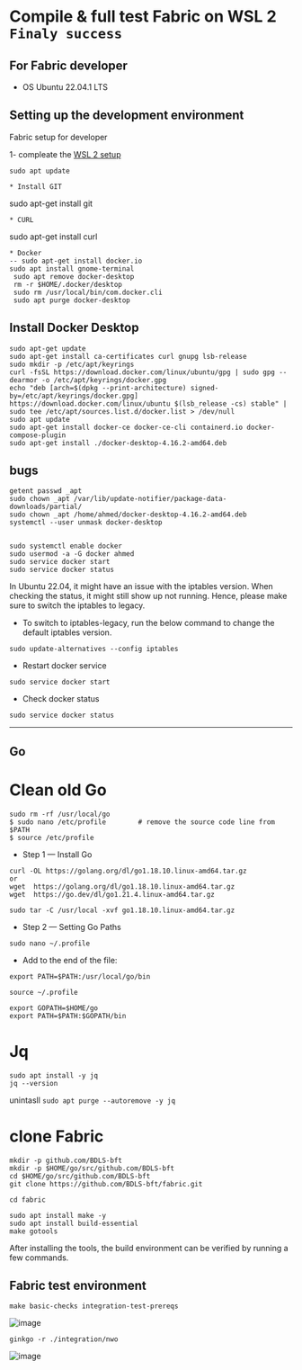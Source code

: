 # Compile & full test Fabric on WSL 2 `Finaly success`
## For Fabric developer

* OS Ubuntu 22.04.1 LTS

## Setting up the development environment

Fabric setup for developer

1- compleate the [WSL 2 setup](https://github.com/ahmed82/hyperledger-fabric-Notes/blob/main/wsl/wsl-2.md)
```
sudo apt update

* Install GIT
```
sudo apt-get install git
```
* CURL
```
sudo apt-get install curl
```
* Docker
-- sudo apt-get install docker.io
sudo apt install gnome-terminal
 sudo apt remove docker-desktop
 rm -r $HOME/.docker/desktop
 sudo rm /usr/local/bin/com.docker.cli
 sudo apt purge docker-desktop
 ```
## Install Docker Desktop

```	
sudo apt-get update
sudo apt-get install ca-certificates curl gnupg lsb-release
sudo mkdir -p /etc/apt/keyrings
curl -fsSL https://download.docker.com/linux/ubuntu/gpg | sudo gpg --dearmor -o /etc/apt/keyrings/docker.gpg
echo "deb [arch=$(dpkg --print-architecture) signed-by=/etc/apt/keyrings/docker.gpg] https://download.docker.com/linux/ubuntu $(lsb_release -cs) stable" | sudo tee /etc/apt/sources.list.d/docker.list > /dev/null
sudo apt update
sudo apt-get install docker-ce docker-ce-cli containerd.io docker-compose-plugin
sudo apt-get install ./docker-desktop-4.16.2-amd64.deb
``` 

 
bugs
------------------------------------
```
getent passwd _apt
sudo chown _apt /var/lib/update-notifier/package-data-downloads/partial/
sudo chown _apt /home/ahmed/docker-desktop-4.16.2-amd64.deb
systemctl --user unmask docker-desktop


sudo systemctl enable docker
sudo usermod -a -G docker ahmed
sudo service docker start
sudo service docker status
```
In Ubuntu 22.04, it might have an issue with the iptables version. When checking the status, it might still show up not running. Hence, please make sure to switch the iptables to legacy.

* To switch to iptables-legacy, run the below command to change the default iptables version.
```
sudo update-alternatives --config iptables
```
* Restart docker service
```
sudo service docker start
```
* Check docker status
```
sudo service docker status
```
------------------------------------------

## Go

# Clean old Go
```
sudo rm -rf /usr/local/go
$ sudo nano /etc/profile        # remove the source code line from $PATH
$ source /etc/profile
```
* Step 1 — Install Go
```
curl -OL https://golang.org/dl/go1.18.10.linux-amd64.tar.gz
or 
wget  https://golang.org/dl/go1.18.10.linux-amd64.tar.gz
wget  https://go.dev/dl/go1.21.4.linux-amd64.tar.gz
```
```
sudo tar -C /usr/local -xvf go1.18.10.linux-amd64.tar.gz
```
* Step 2 — Setting Go Paths

```
sudo nano ~/.profile
```
* Add to the end of the file:
```
export PATH=$PATH:/usr/local/go/bin
```
```
source ~/.profile
```
```
export GOPATH=$HOME/go
export PATH=$PATH:$GOPATH/bin
```
# Jq
```
sudo apt install -y jq
jq --version
```
unintasll `sudo apt purge --autoremove -y jq`

# clone Fabric
```
mkdir -p github.com/BDLS-bft
mkdir -p $HOME/go/src/github.com/BDLS-bft
cd $HOME/go/src/github.com/BDLS-bft
git clone https://github.com/BDLS-bft/fabric.git

cd fabric

sudo apt install make -y
sudo apt install build-essential
make gotools
```
After installing the tools, the build environment can be verified by running a few commands.

## Fabric test environment
```
make basic-checks integration-test-prereqs
```
![image](https://user-images.githubusercontent.com/9446035/215386415-1cc33d48-94b0-4ad7-9078-96c5ba16eea9.png)

```
ginkgo -r ./integration/nwo
```

![image](https://user-images.githubusercontent.com/9446035/215386490-7bef2bfb-d1c2-4f47-b5cd-8876380b696c.png)



 


